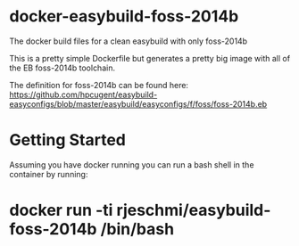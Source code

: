 docker-easybuild-foss-2014b
===========================

The docker build files for a clean easybuild with only foss-2014b

This is a pretty simple Dockerfile but generates a pretty big image with all of the EB foss-2014b toolchain.

The definition for foss-2014b can be found here: 
https://github.com/hpcugent/easybuild-easyconfigs/blob/master/easybuild/easyconfigs/f/foss/foss-2014b.eb


Getting Started
===============

Assuming you have docker running you can run a bash shell in the container by running:

# docker run -ti rjeschmi/easybuild-foss-2014b /bin/bash

